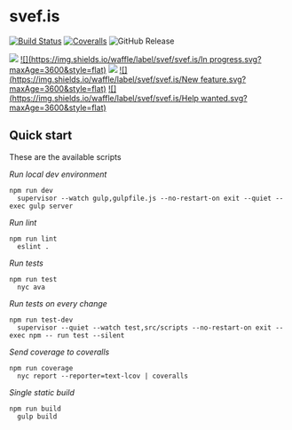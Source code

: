 # svef.is
[![Build Status](https://img.shields.io/travis/svef/svef.is/develop.svg?maxAge=3600&style=flat)](https://travis-ci.org/svef/svef.is)
[![Coveralls](https://img.shields.io/coveralls/svef/svef.is/develop.svg?maxAge=3600&style=flat)](https://coveralls.io/github/svef/svef.is?branch=develop)
![GitHub Release](https://img.shields.io/github/release/svef/svef.is.svg?maxAge=3600&style=flat)

[![](https://img.shields.io/waffle/label/svef/svef.is/Ready.svg?maxAge=3600&style=flat)](https://waffle.io/svef/svef.is)
[![](https://img.shields.io/waffle/label/svef/svef.is/In progress.svg?maxAge=3600&style=flat)](https://waffle.io/svef/svef.is)
[![](https://img.shields.io/waffle/label/svef/svef.is/Infrastructure.svg?maxAge=3600&style=flat)](https://waffle.io/svef/svef.is)
[![](https://img.shields.io/waffle/label/svef/svef.is/New feature.svg?maxAge=3600&style=flat)](https://waffle.io/svef/svef.is)
[![](https://img.shields.io/waffle/label/svef/svef.is/Help wanted.svg?maxAge=3600&style=flat)](https://waffle.io/svef/svef.is)

## Quick start

These are the available scripts

*Run local dev environment*
```
npm run dev
  supervisor --watch gulp,gulpfile.js --no-restart-on exit --quiet --exec gulp server
```

*Run lint*
```
npm run lint
  eslint .
```

*Run tests*
```
npm run test
  nyc ava
```

*Run tests on every change*
```
npm run test-dev
  supervisor --quiet --watch test,src/scripts --no-restart-on exit --exec npm -- run test --silent
```

*Send coverage to coveralls*
```
npm run coverage
  nyc report --reporter=text-lcov | coveralls
```

*Single static build*
```
npm run build
  gulp build
```
